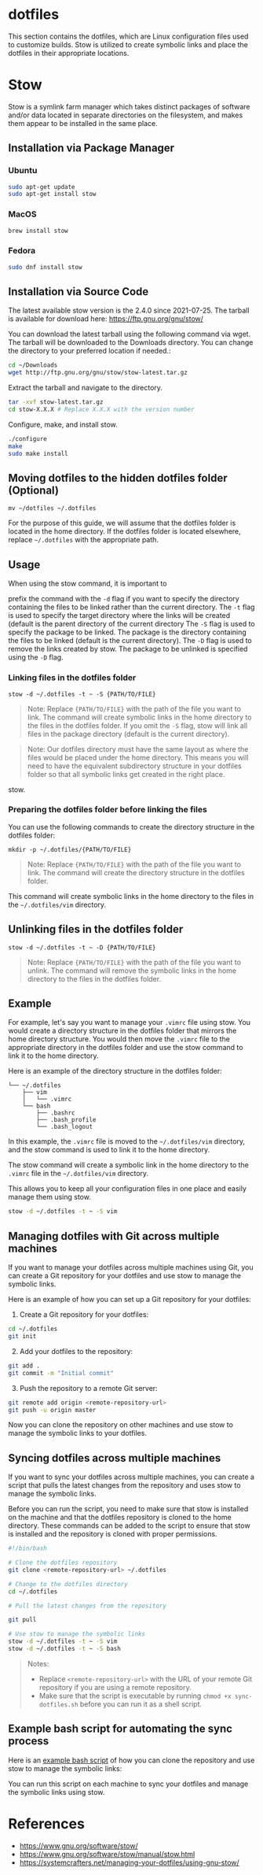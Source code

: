 # dotfiles
This section contains the dotfiles, which are Linux configuration files used to customize builds. Stow is utilized to create symbolic links and place the dotfiles in their appropriate locations.

# Stow

Stow is a symlink farm manager which takes distinct packages of software and/or data located in separate directories on the filesystem, and makes them appear to be installed in the same place.

## Installation via Package Manager

### Ubuntu
```bash
sudo apt-get update
sudo apt-get install stow
```

### MacOS

```bash
brew install stow
```

### Fedora

```bash
sudo dnf install stow
```

## Installation via Source Code

The latest available stow version is the 2.4.0 since 2021-07-25. The tarball is available for download here: https://ftp.gnu.org/gnu/stow/


You can download the latest tarball using the following command via wget. The tarball will be downloaded to the Downloads directory. You can change the directory to your preferred location if needed.:

``` bash
cd ~/Downloads
wget http://ftp.gnu.org/gnu/stow/stow-latest.tar.gz
```

Extract the tarball and navigate to the directory.    
``` bash
tar -xvf stow-latest.tar.gz
cd stow-X.X.X # Replace X.X.X with the version number

```

Configure, make, and install stow.
```bash
./configure
make
sudo make install
```

## Moving dotfiles to the hidden dotfiles folder (Optional)
`mv ~/dotfiles ~/.dotfiles` 

For the purpose of this guide, we will assume that the dotfiles folder is located in the home directory. If the dotfiles folder is located elsewhere, replace `~/.dotfiles` with the appropriate path.


## Usage 

When using the stow command, it is important to 

prefix the command with the `-d` flag if you want to specify the directory containing the files to be linked rather than the current directory.
The `-t` flag is used to specify the target directory where the links will be created (default is the parent directory of the current directory
 The `-S` flag is used to specify the package to be linked. The package is the directory containing the files to be linked (default is the current directory).
The `-D` flag is used to remove the links created by stow. The package to be unlinked is specified using the `-D` flag.

### Linking files in the dotfiles folder

`stow -d ~/.dotfiles -t ~ -S {PATH/TO/FILE}`    

> Note: Replace `{PATH/TO/FILE}` with the path of the file you want to link. The command will create symbolic links in the home directory to the files in the dotfiles folder. If you omit the `-S` flag, stow will link all files in the package directory (default is the current directory).

> Note: Our dotfiles directory must have the same layout as where the files would be placed under the home directory. This means you will need to have the equivalent subdirectory structure in your dotfiles folder so that all symbolic links get created in the right place. 
>
stow.

### Preparing the dotfiles folder before linking the files

You can use the following commands to create the directory structure in the dotfiles folder:

`mkdir -p ~/.dotfiles/{PATH/TO/FILE}`
> Note: Replace `{PATH/TO/FILE}` with the path of the file you want to link. The command will create the directory structure in the dotfiles folder.


This command will create symbolic links in the home directory to the files in the `~/.dotfiles/vim` directory.

## Unlinking files in the dotfiles folder

`stow -d ~/.dotfiles -t ~ -D {PATH/TO/FILE}`
> Note: Replace `{PATH/TO/FILE}` with the path of the file you want to unlink. The command will remove the symbolic links in the home directory to the files in the dotfiles folder.



## Example
For example, let's say you want to manage your `.vimrc` file using stow. You would create a directory structure in the dotfiles folder that mirrors the home directory structure. You would then move the `.vimrc` file to the appropriate directory in the dotfiles folder and use the stow command to link it to the home directory.

Here is an example of the directory structure in the dotfiles folder:

```
└── ~/.dotfiles
    ├── vim
    │   └── .vimrc
    └── bash
        ├── .bashrc
        ├── .bash_profile
        └── .bash_logout
```


In this example, the `.vimrc` file is moved to the `~/.dotfiles/vim` directory, and the stow command is used to link it to the home directory.

The stow command will create a symbolic link in the home directory to the `.vimrc` file in the `~/.dotfiles/vim` directory.

This allows you to keep all your configuration files in one place and easily manage them using stow.

```bash
stow -d ~/.dotfiles -t ~ -S vim
```

## Managing dotfiles with Git across multiple machines

If you want to manage your dotfiles across multiple machines using Git, you can create a Git repository for your dotfiles and use stow to manage the symbolic links.

Here is an example of how you can set up a Git repository for your dotfiles:

1. Create a Git repository for your dotfiles:

```bash
cd ~/.dotfiles
git init
```

2. Add your dotfiles to the repository:

```bash
git add .
git commit -m "Initial commit"
```

3. Push the repository to a remote Git server:

```bash
git remote add origin <remote-repository-url>
git push -u origin master
```

Now you can clone the repository on other machines and use stow to manage the symbolic links to your dotfiles.

## Syncing dotfiles across multiple machines


If you want to sync your dotfiles across multiple machines, you can create a script that pulls the latest changes from the repository and uses stow to manage the symbolic links.

Before you can run the script, you need to make sure that stow is installed on the machine and that the dotfiles repository is cloned to the home directory. These commands can be added to the script to ensure that stow is installed and the repository is cloned with proper permissions.

```bash
#!/bin/bash

# Clone the dotfiles repository
git clone <remote-repository-url> ~/.dotfiles

# Change to the dotfiles directory
cd ~/.dotfiles

# Pull the latest changes from the repository

git pull

# Use stow to manage the symbolic links
stow -d ~/.dotfiles -t ~ -S vim
stow -d ~/.dotfiles -t ~ -S bash
```

> Notes:
> - Replace `<remote-repository-url>` with the URL of your remote Git repository if you are using a remote repository.
> - Make sure that the script is executable by running `chmod +x sync-dotfiles.sh` before you can run it as a shell script.

## Example bash script for automating the sync process
Here is an [example bash script](./.bin/sync-dotfiles.sh) of how you can clone the repository and use stow to manage the symbolic links:

You can run this script on each machine to sync your dotfiles and manage the symbolic links using stow.



# References
- https://www.gnu.org/software/stow/
- https://www.gnu.org/software/stow/manual/stow.html
- https://systemcrafters.net/managing-your-dotfiles/using-gnu-stow/